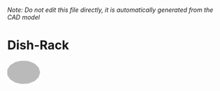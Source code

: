 ###### Note: Do not edit this file directly, it is automatically generated from the CAD model

# Dish-Rack

![](/project.svg)

